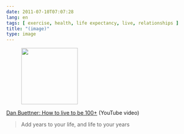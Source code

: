 ```yaml
---
date: 2011-07-10T07:07:28
lang: en
tags: [ exercise, health, life expectancy, live, relationships ]
title: "(image)"
type: image
---
```


<figure>
<a
href="https://hugo.ferreira.cc/dan-buettner-how-to-live-to-be-100-youtube/attachment/1023/"
rel="attachment"><img
src="/wp-content/uploads/2011/07/tumblr_lo3j5gXS1K1qz82meo1_1280-150x150.png"
width="150" height="150" /></a></figure>

[Dan Buettner: How to live to be
100+](http://www.youtube.com/watch?v=I-jk9ni4XWk) (YouTube video)

> Add years to your life, and life to your years

